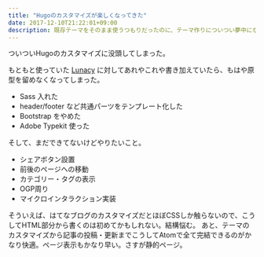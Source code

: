 ```yaml
---
title: "Hugoのカスタマイズが楽しくなってきた"
date: 2017-12-10T21:22:01+09:00
description: 既存テーマをそのまま使うつもりだったのに、テーマ作りについつい夢中になってしまった。
---
```


ついついHugoのカスタマイズに没頭してしまった。

もともと使っていた [Lunacy](https://github.com/christat/Lunacy) に対してあれやこれや書き加えていたら、もはや原型を留めなくなってしまった。

- Sass 入れた
- header/footer など共通パーツをテンプレート化した
- Bootstrap をやめた
- Adobe Typekit 使った

そして、まだできてないけどやりたいこと。

- シェアボタン設置
- 前後のページへの移動
- カテゴリー・タグの表示
- OGP周り
- マイクロインタラクション実装

そういえば、はてなブログのカスタマイズだとほぼCSSしか触らないので、こうしてHTML部分から書くのは初めてかもしれない。結構悩む。
あと、テーマのカスタマイズから記事の投稿・更新までこうしてAtomで全て完結できるのがかなり快適。ページ表示もかなり早い。さすが静的ページ。
